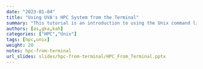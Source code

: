 ```yaml
---
date: "2023-01-04"
title: "Using UVA's HPC System from the Terminal"
summary: "This tutorial is an introduction to using the Unix command line on UVA's HPC System."
authors: [as,gka,kah]
categories: ["HPC","Unix"]
tags: [hpc,unix]
weight: 20
notes: hpc-from-terminal
url_slides: slides/hpc-from-terminal/HPC_From_Terminal.pptx
---
```

